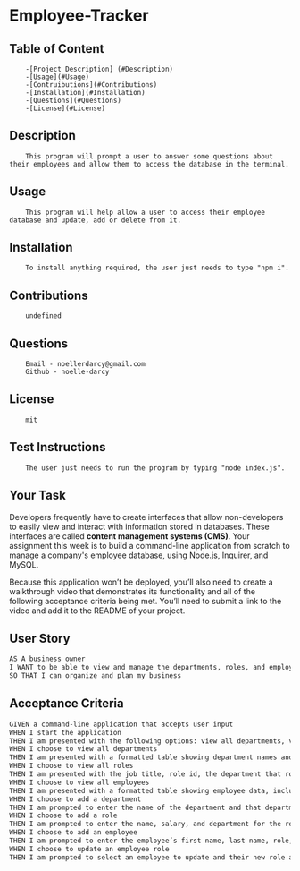 # Employee-Tracker
 ## Table of Content 
        -[Project Description] (#Description)
        -[Usage](#Usage)
        -[Contruibutions](#Contributions)
        -[Installation](#Installation)
        -[Questions](#Questions)
        -[License](#License)

 ## Description 
        This program will prompt a user to answer some questions about their employees and allow them to access the database in the terminal.
 ## Usage
        This program will help allow a user to access their employee database and update, add or delete from it.

 ## Installation 
        To install anything required, the user just needs to type "npm i". 

 ## Contributions 
        undefined

 ## Questions 
        Email - noellerdarcy@gmail.com
        Github - noelle-darcy

 ## License 
        mit

 ## Test Instructions 
        The user just needs to run the program by typing "node index.js".

## Your Task

Developers frequently have to create interfaces that allow non-developers to easily view and interact with information stored in databases. These interfaces are called **content management systems (CMS)**. Your assignment this week is to build a command-line application from scratch to manage a company's employee database, using Node.js, Inquirer, and MySQL.

Because this application won’t be deployed, you’ll also need to create a walkthrough video that demonstrates its functionality and all of the following acceptance criteria being met. You’ll need to submit a link to the video and add it to the README of your project.

## User Story

```md
AS A business owner
I WANT to be able to view and manage the departments, roles, and employees in my company
SO THAT I can organize and plan my business
```

## Acceptance Criteria

```md
GIVEN a command-line application that accepts user input
WHEN I start the application
THEN I am presented with the following options: view all departments, view all roles, view all employees, add a department, add a role, add an employee, and update an employee role
WHEN I choose to view all departments
THEN I am presented with a formatted table showing department names and department ids
WHEN I choose to view all roles
THEN I am presented with the job title, role id, the department that role belongs to, and the salary for that role
WHEN I choose to view all employees
THEN I am presented with a formatted table showing employee data, including employee ids, first names, last names, job titles, departments, salaries, and managers that the employees report to
WHEN I choose to add a department
THEN I am prompted to enter the name of the department and that department is added to the database
WHEN I choose to add a role
THEN I am prompted to enter the name, salary, and department for the role and that role is added to the database
WHEN I choose to add an employee
THEN I am prompted to enter the employee’s first name, last name, role, and manager, and that employee is added to the database
WHEN I choose to update an employee role
THEN I am prompted to select an employee to update and their new role and this information is updated in the database 
        